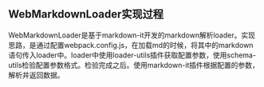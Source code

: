## WebMarkdownLoader实现过程
WebMarkdownLoader是基于markdown-it开发的markdown解析loader。实现思路，是通过配置webpack.config.js，在加载md的时候，将其中的markdown语句传入loader中。loader中使用loader-utils插件获取配置参数，使用schema-utils检验配置参数格式。检验完成之后。使用markdown-it插件根据配置的参数，解析并返回数据。